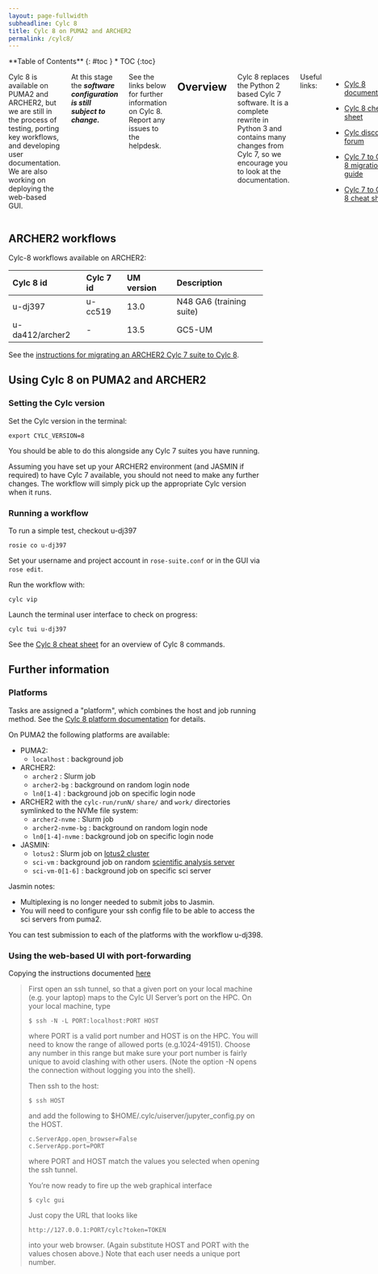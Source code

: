 ```yaml
---
layout: page-fullwidth
subheadline: Cylc 8
title: Cylc 8 on PUMA2 and ARCHER2
permalink: /cylc8/
---
```


<div class="row">
<div class="medium-4 medium-push-8 columns" markdown="1">
<div class="panel radius" markdown="1">
**Table of Contents**
{: #toc }
*  TOC
{:toc}
</div><!-- /.panel -->
</div><!-- /.medium-4 -->

<div class="medium-8 medium-pull-4 columns" markdown="1">

Cylc 8 is available on PUMA2 and ARCHER2, but we are still in the process of testing, porting key workflows, and developing user documentation. We are also working on deploying the web-based GUI.

At this stage the ***software configuration is still subject to change.***

See the links below for further information on Cylc 8. 
Report any issues to the helpdesk. 

## Overview 

Cylc 8 replaces the Python 2 based Cylc 7 software. 
It is a complete rewrite in Python 3 and contains many changes from Cylc 7, so we encourage you to look at the documentation. 

Useful links: 
* [Cylc 8 documentation](https://cylc.github.io/cylc-doc/stable/html/index.html)
* [Cylc 8 cheat sheet](https://cylc.github.io/cylc-doc/stable/html/user-guide/cheat-sheet.html)
* [Cylc discourse forum](https://cylc.discourse.group/)
  
* [Cylc 7 to Cylc 8 migration guide](https://cylc.github.io/cylc-doc/stable/html/7-to-8/index.html)
* [Cylc 7 to Cylc 8 cheat sheet](https://cylc.github.io/cylc-doc/stable/html/7-to-8/cheat-sheet.html)

Note that in Cylc 8 terminology "suites" have become "workflows". 

</div><!-- /.medium-8.columns -->
</div><!-- /.row -->

## ARCHER2 workflows

Cylc-8 workflows available on ARCHER2: 

| Cylc 8 id | Cylc 7 id | UM version | Description | 
| :--- | :--- | :--- | :--- |
| u-dj397 | u-cc519 | 13.0 | N48 GA6 (training suite) | 
| u-da412/archer2 | -   | 13.5 | GC5-UM      |

See the [instructions for migrating an ARCHER2 Cylc 7 suite to Cylc 8](upgrading-workflows/). 

## Using Cylc 8 on PUMA2 and ARCHER2

### Setting the Cylc version 

Set the Cylc version in the terminal: 
```
export CYLC_VERSION=8
```
You should be able to do this alongside any Cylc 7 suites you have running.  

Assuming you have set up your ARCHER2 environment (and JASMIN if required) to have Cylc 7 available, 
you should not need to make any further changes. 
The workflow will simply pick up the appropriate Cylc version when it runs. 

### Running a workflow

To run a simple test, checkout u-dj397
```
rosie co u-dj397
```
Set your username and project account in `rose-suite.conf` or in the GUI via `rose edit`. 

Run the workflow with: 
```
cylc vip 
```

Launch the terminal user interface to check on progress: 
```
cylc tui u-dj397
```

See the [Cylc 8 cheat sheet](https://cylc.github.io/cylc-doc/stable/html/user-guide/cheat-sheet.html) for an overview of Cylc 8 commands. 

## Further information

### Platforms 

Tasks are assigned a "platform", which combines the host and job running method. 
See the [Cylc 8 platform documentation](https://cylc.github.io/cylc-doc/stable/html/reference/config/writing-platform-configs.html#adminguide-platformconfigs) for details. 

On PUMA2 the following platforms are available: 

* PUMA2: 
  * ```localhost``` : background job
* ARCHER2:
  * ```archer2``` : Slurm job 
  * ```archer2-bg``` : background on random login node
  * ```ln0[1-4]``` : background job on specific login node
* ARCHER2 with the `cylc-run/runN/` `share/` and `work/` directories symlinked to the NVMe file system:
  * ```archer2-nvme``` : Slurm job 
  * ```archer2-nvme-bg``` : background on random login node
  * ```ln0[1-4]-nvme``` : background job on specific login node 
* JASMIN:
  * ```lotus2``` : Slurm job on [lotus2 cluster](https://help.jasmin.ac.uk/docs/software-on-jasmin/rocky9-migration-2024/#upgraded-lotus-cluster)
  * ```sci-vm``` : background job on random [scientific analysis server](https://help.jasmin.ac.uk/docs/interactive-computing/sci-servers/)
  * ```sci-vm-0[1-6]``` : background job on specific sci server

Jasmin notes: 
* Multiplexing is no longer needed to submit jobs to Jasmin. 
* You will need to configure your ssh config file to be able to access the sci servers from puma2.

You can test submission to each of the platforms with the workflow u-dj398.

### Using the web-based UI with port-forwarding 

Copying the instructions documented [here](https://cylc.discourse.group/t/unclear-on-how-cylc-8-components-work-together/787/2)
> First open an ssh tunnel, so that a given port on your local machine (e.g. your laptop) maps to the Cylc UI Server’s port on the HPC. On your local machine, type
> ```
> $ ssh -N -L PORT:localhost:PORT HOST
> ```
> where PORT is a valid port number and HOST is on the HPC. You will need to know the range of allowed ports (e.g.1024-49151). Choose any number in this range but make sure your port number is fairly unique to avoid clashing with other users. (Note the option -N opens the connection without logging you into the shell).
> 
> Then ssh to the host:
> ```
> $ ssh HOST
> ```
> and add the following to $HOME/.cylc/uiserver/jupyter_config.py on the HOST.
> ```
> c.ServerApp.open_browser=False
> c.ServerApp.port=PORT
> ```
> where PORT and HOST match the values you selected when opening the ssh tunnel.
>
> You’re now ready to fire up the web graphical interface
> ```
> $ cylc gui
> ```
> Just copy the URL that looks like
> ```
> http://127.0.0.1:PORT/cylc?token=TOKEN
> ```
> into your web browser. (Again substitute HOST and PORT with the values chosen above.)
Note that each user needs a unique port number. 
